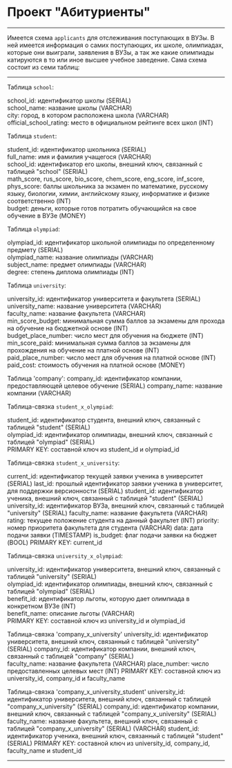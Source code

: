 # Проект "Абитуриенты"

---

Имеется схема `applicants` для отслеживания поступающих в ВУЗы. В ней имеется информация о самих поступающих, их школе, олимпиадах, которые они выиграли, заявления в ВУЗы, а так же какие олимпиады катируются в то или иное высшее учебное заведение. Сама схема состоит из семи таблиц:

---

Таблица `school`:

school_id: идентификатор школы (SERIAL)  
school_name: название школы (VARCHAR)  
city: город, в котором расположена школа (VARCHAR)  
official_school_rating: место в официальном рейтинге всех школ (INT)  

Таблица `student`:

student_id: идентификатор школьника (SERIAL)  
full_name: имя и фамилия учащегося (VARCHAR)  
school_id: идентификатор его школы, внешний ключ, связанный с таблицей "school" (SERIAL)  
math_score, rus_score, bio_score, chem_score, eng_score, inf_score, phys_score: баллы школьника за экзамен по математике, русскому языку, биологии, химии, английскому языку, информатике и физике соответственно (INT)  
budget: деньги, которые готов потратить обучающийся на свое обучение в ВУЗе (MONEY)  

Таблица `olympiad`:

olympiad_id: идентификатор школьной олимпиады по определенному предмету (SERIAL)  
olympiad_name: название олимпиады (VARCHAR)  
subject_name: предмет олимпиады (VARCHAR)  
degree: степень диплома олимпиады (INT)  

Таблица `university`:

university_id: идентификатор университета и факультета (SERIAL)  
university_name: название университета (VARCHAR)  
faculty_name: название факультета (VARCHAR)  
min_score_budget: минимальная сумма баллов за экзамены для прохода на обучение на бюджетной основе (INT)  
budget_place_number: число мест для обучения на бюджете (INT)  
min_score_paid: минимальная сумма баллов за экзамены для прохождения на обучение на платной основе (INT)  
paid_place_number: число мест для обучения на платной основе (INT)  
paid_cost: стоимость обучения на платной основе (MONEY)  

Таблица 'company':
company_id: идентификатор компании, предоставляющей целевое обучение (SERIAL)
company_name: название компании (VARCHAR)

Таблица-связка `student_x_olympiad`:

student_id: идентификатор студента, внешний ключ, связанный с таблицей "student" (SERIAL)  
olympiad_id: идентификатор олимпиады, внешний ключ, связанный с таблицей "olympiad" (SERIAL)  
PRIMARY KEY: составной ключ из student_id и olympiad_id  

Таблица-связка `student_x_university`:

current_id: идентификатор текущей заявки ученика в университет (SERIAL)
last_id: прошлый идентификатор заявки ученика в университет, для поддержки версионности (SERIAL)
student_id: идентификатор ученика, внешний ключ, связанный с таблицей "student" (SERIAL)  
university_id: идентификатор ВУЗа, внешний ключ, связанный с таблицей "university" (SERIAL)
faculty_name: название факультета (VARCHAR)
rating: текущее положение студента на данный факультет (INT)
priority: номер приоритета факультета для студента (VARCHAR)
data: дата подачи заявки (TIMESTAMP)
is_budget: флаг подачи заявки на бюджет (BOOL)
PRIMARY KEY: сurrent_id

Таблица-связка `university_x_olympiad`:

university_id: идентификатор университета, внешний ключ, связанный с таблицей "university" (SERIAL)  
olympiad_id: идентификатор олимпиады, внешний ключ, связанный с таблицей "olympiad" (SERIAL)  
benefit_id: идентификатор льготы, которую дает олимпиада в конкретном ВУЗе (INT)  
benefit_name: описание льготы (VARCHAR)  
PRIMARY KEY: составной ключ из university_id и olympiad_id 

Таблица-связка 'company_x_university'
university_id: идентификатор университета, внешний ключ, связанный с таблицей "university" (SERIAL)
company_id: идентификатор компании, внешний ключ, связанный с таблицей "company" (SERIAL)  
faculty_name: название факультета (VARCHAR)
place_number: число предоставленных целевых мест (INT)
PRIMARY KEY: составной ключ из university_id, company_id и faculty_name

Таблица-связка 'company_x_university_student'
university_id: идентификатор университета, внешний ключ, связанный с таблицей "company_x_university" (SERIAL)
company_id: идентификатор компании, внешний ключ, связанный с таблицей "company_x_university" (SERIAL)  
faculty_name: название факультета, внешний ключ, связанный с таблицей "company_x_university" (SERIAL) (VARCHAR)
student_id: идентификатор ученика, внешний ключ, связанный с таблицей "student" (SERIAL)
PRIMARY KEY: составной ключ из university_id, company_id, faculty_name и student_id

---
